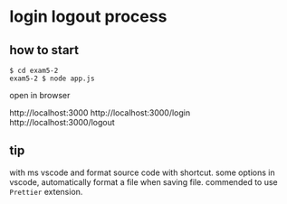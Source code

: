 # login logout process

## how to start

```
$ cd exam5-2
exam5-2 $ node app.js
```

open in browser

http://localhost:3000
http://localhost:3000/login
http://localhost:3000/logout

## tip

with ms vscode and format source code with shortcut.
some options in vscode, automatically format a file when saving file.
commended to use `Prettier` extension.
